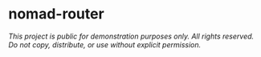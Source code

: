 # nomad-router

*This project is public for demonstration purposes only.*
*All rights reserved. Do not copy, distribute, or use without explicit permission.*
